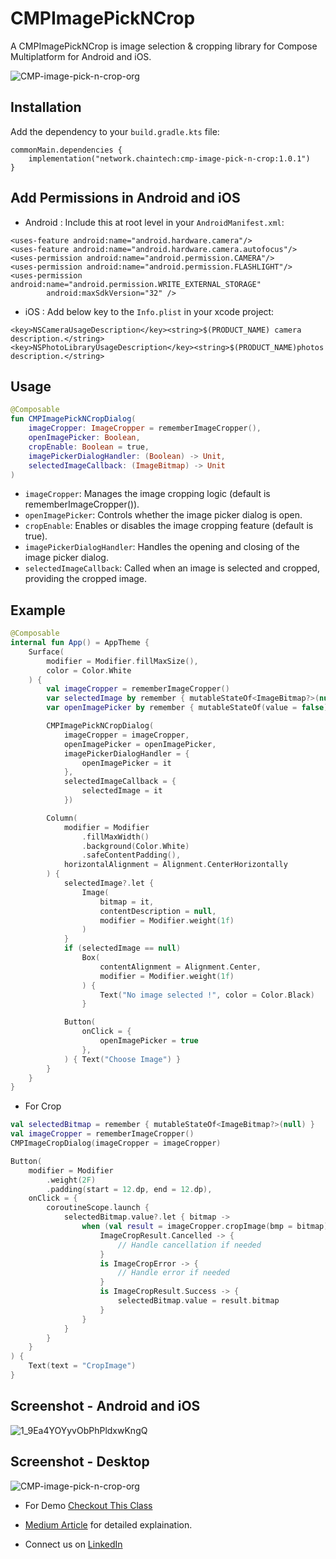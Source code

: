 # CMPImagePickNCrop

A CMPImagePickNCrop is image selection & cropping library for Compose Multiplatform for Android and iOS.

![CMP-image-pick-n-crop-org](https://github.com/user-attachments/assets/17eddc44-ae1f-4692-9989-c27ebe724f85)


## Installation

Add the dependency to your `build.gradle.kts` file:

```
commonMain.dependencies {
    implementation("network.chaintech:cmp-image-pick-n-crop:1.0.1")
}
```

## Add Permissions in Android and iOS

- Android : Include this at root level in your `AndroidManifest.xml`:

```
<uses-feature android:name="android.hardware.camera"/>
<uses-feature android:name="android.hardware.camera.autofocus"/>
<uses-permission android:name="android.permission.CAMERA"/>
<uses-permission android:name="android.permission.FLASHLIGHT"/>
<uses-permission android:name="android.permission.WRITE_EXTERNAL_STORAGE"
        android:maxSdkVersion="32" />
```

- iOS : Add below key to the `Info.plist` in your xcode project:

```
<key>NSCameraUsageDescription</key><string>$(PRODUCT_NAME) camera description.</string>
<key>NSPhotoLibraryUsageDescription</key><string>$(PRODUCT_NAME)photos description.</string>
```

## Usage

```kotlin
@Composable
fun CMPImagePickNCropDialog(
    imageCropper: ImageCropper = rememberImageCropper(),
    openImagePicker: Boolean,
    cropEnable: Boolean = true,
    imagePickerDialogHandler: (Boolean) -> Unit,
    selectedImageCallback: (ImageBitmap) -> Unit
)
```

- `imageCropper`: Manages the image cropping logic (default is rememberImageCropper()).
- `openImagePicker`: Controls whether the image picker dialog is open.
- `cropEnable`: Enables or disables the image cropping feature (default is true).
- `imagePickerDialogHandler`: Handles the opening and closing of the image picker dialog.
- `selectedImageCallback`: Called when an image is selected and cropped, providing the cropped image.

## Example

```kotlin
@Composable
internal fun App() = AppTheme {
    Surface(
        modifier = Modifier.fillMaxSize(),
        color = Color.White
    ) {
        val imageCropper = rememberImageCropper()
        var selectedImage by remember { mutableStateOf<ImageBitmap?>(null) }
        var openImagePicker by remember { mutableStateOf(value = false) }

        CMPImagePickNCropDialog(
            imageCropper = imageCropper,
            openImagePicker = openImagePicker,
            imagePickerDialogHandler = {
                openImagePicker = it
            },
            selectedImageCallback = {
                selectedImage = it
            })

        Column(
            modifier = Modifier
                .fillMaxWidth()
                .background(Color.White)
                .safeContentPadding(),
            horizontalAlignment = Alignment.CenterHorizontally
        ) {
            selectedImage?.let {
                Image(
                    bitmap = it,
                    contentDescription = null,
                    modifier = Modifier.weight(1f)
                )
            }
            if (selectedImage == null)
                Box(
                    contentAlignment = Alignment.Center,
                    modifier = Modifier.weight(1f)
                ) {
                    Text("No image selected !", color = Color.Black)
                }

            Button(
                onClick = {
                    openImagePicker = true
                },
            ) { Text("Choose Image") }
        }
    }
}
```

- For Crop

```kotlin
val selectedBitmap = remember { mutableStateOf<ImageBitmap?>(null) }
val imageCropper = rememberImageCropper()
CMPImageCropDialog(imageCropper = imageCropper)

Button(
    modifier = Modifier
        .weight(2F)
        .padding(start = 12.dp, end = 12.dp),
    onClick = {
        coroutineScope.launch {
            selectedBitmap.value?.let { bitmap ->
                when (val result = imageCropper.cropImage(bmp = bitmap)) {
                    ImageCropResult.Cancelled -> {
                        // Handle cancellation if needed
                    }
                    is ImageCropError -> {
                        // Handle error if needed
                    }
                    is ImageCropResult.Success -> {
                        selectedBitmap.value = result.bitmap
                    }
                }
            }
        }
    }
) {
    Text(text = "CropImage")
}
```

## Screenshot - Android and iOS
![1_9Ea4YOYyvObPhPldxwKngQ](https://github.com/ChainTechNetwork/CMP-image-pick-n-crop/assets/143475887/4c681c09-1ae3-4075-b225-554f5931f49e)

## Screenshot - Desktop
![CMP-image-pick-n-crop-org](https://github.com/user-attachments/assets/441c948c-f0bc-47d6-937e-3b1a49429ea5)


- For Demo [Checkout This Class](https://github.com/ChainTechNetwork/CMP-image-pick-n-crop/blob/main/composeApp/src/commonMain/kotlin/network/chaintech/cmpimagepickncropdemo/App.kt)

- [Medium Article](https://medium.com/mobile-innovation-network/cmpimagepickncrop-compose-multiplatform-6963559d6f73) for detailed explaination.

- Connect us on [LinkedIn](https://www.linkedin.com/showcase/mobile-innovation-network)
